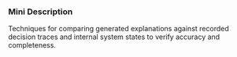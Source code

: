### Mini Description

Techniques for comparing generated explanations against recorded decision traces and internal system states to verify accuracy and completeness.
